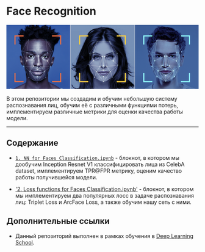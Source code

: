 # Face Recognition

![low](https://github.com/ivantipow/Face-Recognition/blob/main/faces.png)

В этом репозитории мы создадим и обучим небольшую систему распознавания лиц, обучим её с различными функциями потерь, имплементируем различные метрики для оценки качества работы модели.

---------

## Содержание
- [`1. NN for Faces Classification.ipynb`](https://github.com/ivantipow/Face-Recognition/blob/main/1.%20NN%20for%20Faces%20Classification.ipynb) - блокнот, в котором мы дообучим Inception Resnet V1 классифицировать лица из CelebA dataset, имплементируем TPR@FPR метрику, оценим качество работы получившейся модели.

- ['2. Loss functions for Faces Classification.ipynb'](https://github.com/ivantipow/Face-Recognition/blob/main/2.%20Loss%20functions%20for%20Faces%20Classification.ipynb) - блокнот, в котором мы имплементируем два популярных лосс в задаче распознавания лиц: Triplet Loss и ArcFace Loss, а также обучим нашу сеть с ними.


## Дополнительные ссылки
- Данный репозиторий выполнен в рамках обучения в [Deep Learning School](https://www.dlschool.org/).

